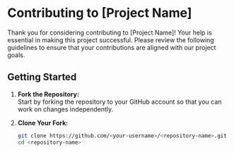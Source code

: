 # Contributing to [Project Name]

Thank you for considering contributing to [Project Name]! Your help is essential in making this project successful. Please review the following guidelines to ensure that your contributions are aligned with our project goals.

## Getting Started

1. **Fork the Repository:**  
   Start by forking the repository to your GitHub account so that you can work on changes independently.

2. **Clone Your Fork:**  
   ```bash
   git clone https://github.com/<your-username>/<repository-name>.git
   cd <repository-name>

